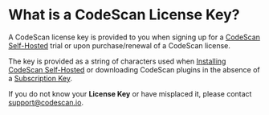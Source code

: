 # What is a CodeScan License Key?

A CodeScan license key is provided to you when signing up for a [CodeScan Self-Hosted](https://www.codescan.io/products/self-hosted/) trial or upon purchase/renewal of a CodeScan license.

The key is provided as a string of characters used when [Installing CodeScan Self-Hosted](https://knowledgebase.autorabit.com/codescan/docs/codescan-self-hosted) or downloading CodeScan plugins in the absence of a [Subscription Key](https://knowledgebase.autorabit.com/codescan/docs/what-is-a-subscription-code).

If you do not know your **License Key** or have misplaced it, please contact [support@codescan.io](mailto:support@codescan.io).
